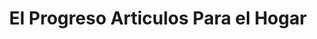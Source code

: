 ---
title: "El Progreso Articulos Para el Hogar"
url: /lake-forest/el-progreso-articulos-para-el-hogar/
shop: houseware
---